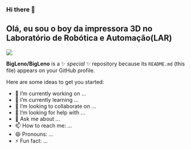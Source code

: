 ### Hi there 👋

## Olá, eu sou o boy da impressora 3D no Laboratório de Robótica e Automação(LAR)

<div>
  <img src="https://cdn.jsdelivr.net/gh/devicons/devicon/icons/python/python-original.svg" />
</div>
            
          

**BigLeno/BigLeno** is a ✨ _special_ ✨ repository because its `README.md` (this file) appears on your GitHub profile.

Here are some ideas to get you started:

- 🔭 I’m currently working on ...
- 🌱 I’m currently learning ...
- 👯 I’m looking to collaborate on ...
- 🤔 I’m looking for help with ...
- 💬 Ask me about ...
- 📫 How to reach me: ...
- 😄 Pronouns: ...
- ⚡ Fun fact: ...
